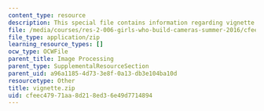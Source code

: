 ```yaml
---
content_type: resource
description: This special file contains information regarding vignette.
file: /media/courses/res-2-006-girls-who-build-cameras-summer-2016/cfeec47971aa8d218ed36e49d7714894_vignette.zip
file_type: application/zip
learning_resource_types: []
ocw_type: OCWFile
parent_title: Image Processing
parent_type: SupplementalResourceSection
parent_uid: a96a1185-4d73-3e8f-0a13-db3e104ba10d
resourcetype: Other
title: vignette.zip
uid: cfeec479-71aa-8d21-8ed3-6e49d7714894
---
```

